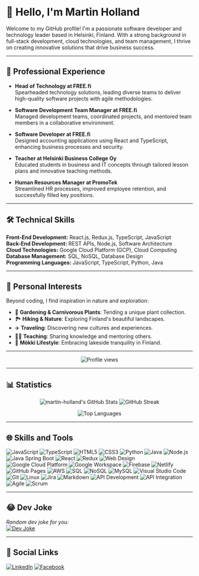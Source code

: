 # 👋 Hello, I'm Martin Holland

Welcome to my GitHub profile! I'm a passionate software developer and technology leader based in Helsinki, Finland. With a strong background in full-stack development, cloud technologies, and team management, I thrive on creating innovative solutions that drive business success.

---

## 🚀 Professional Experience

- **Head of Technology at FREE.fi**  
  Spearheaded technology solutions, leading diverse teams to deliver high-quality software projects with agile methodologies.  

- **Software Development Team Manager at FREE.fi**  
  Managed development teams, coordinated projects, and mentored team members in a collaborative environment.  

- **Software Developer at FREE.fi**  
  Designed accounting applications using React and TypeScript, enhancing business processes and security.  

- **Teacher at Helsinki Business College Oy**  
  Educated students in business and IT concepts through tailored lesson plans and innovative teaching methods.  

- **Human Resources Manager at PromoTek**  
  Streamlined HR processes, improved employee retention, and successfully filled key positions.  

---

## 🛠️ Technical Skills

**Front-End Development:** React.js, Redux.js, TypeScript, JavaScript  
**Back-End Development:** REST APIs, Node.js, Software Architecture  
**Cloud Technologies:** Google Cloud Platform (GCP), Cloud Computing  
**Database Management:** SQL, NoSQL, Database Design  
**Programming Languages:** JavaScript, TypeScript, Python, Java  

---

## 🌱 Personal Interests

Beyond coding, I find inspiration in nature and exploration:  

- 🌱 **Gardening & Carnivorous Plants**: Tending a unique plant collection.  
- 🏞️ **Hiking & Nature**: Exploring Finland's beautiful landscapes.  
- ✈️ **Traveling**: Discovering new cultures and experiences.  
- 👨‍🏫 **Teaching**: Sharing knowledge and mentoring others.  
- 🏡 **Mökki Lifestyle**: Embracing lakeside tranquility in Finland.  

---

<p align="center">
  <img src="https://komarev.com/ghpvc/?username=martin-holland&label=Profile%20views&color=0e75b6&style=plastic" alt="Profile views" />
</p>

---

## 📊 Statistics

<p align="center">
  <img src="https://github-readme-stats.vercel.app/api?username=martin-holland&show_icons=true&theme=tokyonight" alt="martin-holland's GitHub Stats" />
  <img src="https://github-readme-streak-stats.herokuapp.com/?user=martin-holland&theme=tokyonight" alt="GitHub Streak" />
</p>

<p align="center">
  <img src="https://github-readme-stats.vercel.app/api/top-langs/?username=martin-holland&theme=tokyonight&layout=compact" alt="Top Languages" />
</p>

---

## 🌐 Skills and Tools

<p align="left">
  <!-- Programming Languages -->
  <img src="https://img.shields.io/badge/JavaScript-%23F7DF1E.svg?logo=javascript&logoColor=black" alt="JavaScript" />
  <img src="https://img.shields.io/badge/TypeScript-%23007ACC.svg?logo=typescript&logoColor=white" alt="TypeScript" />
  <img src="https://img.shields.io/badge/HTML5-%23E34F26.svg?logo=html5&logoColor=white" alt="HTML5" />
  <img src="https://img.shields.io/badge/CSS3-%231572B6.svg?logo=css3&logoColor=white" alt="CSS3" />
  <img src="https://img.shields.io/badge/Python-%2314354C.svg?logo=python&logoColor=white" alt="Python" />
  <img src="https://img.shields.io/badge/Java-%23ED8B00.svg?logo=java&logoColor=white" alt="Java" />
  <img src="https://img.shields.io/badge/Node.js-43853D.svg?logo=node.js&logoColor=white" alt="Node.js" />
  <img src="https://img.shields.io/badge/Java%20Spring%20Boot-%236DB33F.svg?logo=spring&logoColor=white" alt="Java Spring Boot" />
  <!-- Frontend Tools -->
  <img src="https://img.shields.io/badge/React-%2361DAFB.svg?logo=react&logoColor=black" alt="React" />
  <img src="https://img.shields.io/badge/Redux-%23764ABC.svg?logo=redux&logoColor=white" alt="Redux" />
  <img src="https://img.shields.io/badge/Web%20Design-%23FFA500.svg?logo=figma&logoColor=white" alt="Web Design" />
  <!-- Cloud and Hosting -->
  <img src="https://img.shields.io/badge/Google%20Cloud%20Platform-%234285F4.svg?logo=google-cloud&logoColor=white" alt="Google Cloud Platform" />
  <img src="https://img.shields.io/badge/Google%20Workspace-%234285F4.svg?logo=googleworkspace&logoColor=white" alt="Google Workspace" />
  <img src="https://img.shields.io/badge/Firebase-%23FFCA28.svg?logo=firebase&logoColor=black" alt="Firebase" />
  <img src="https://img.shields.io/badge/Netlify-%2300C7B7.svg?logo=netlify&logoColor=white" alt="Netlify" />
  <img src="https://img.shields.io/badge/GitHub%20Pages-%23000000.svg?logo=github-pages&logoColor=white" alt="GitHub Pages" />
  <img src="https://img.shields.io/badge/AWS-%23232F3E.svg?logo=amazon-aws&logoColor=white" alt="AWS" />
  <!-- Databases -->
  <img src="https://img.shields.io/badge/SQL-%23CC2927.svg?logo=microsoft-sql-server&logoColor=white" alt="SQL" />
  <img src="https://img.shields.io/badge/NoSQL-%23EA3E23.svg?logo=mongodb&logoColor=white" alt="NoSQL" />
  <img src="https://img.shields.io/badge/MySQL-%2300f.svg?logo=mysql&logoColor=white" alt="MySQL" />
  <!-- Tools -->
  <img src="https://img.shields.io/badge/Visual%20Studio%20Code-%23007ACC.svg?logo=visual-studio-code&logoColor=white" alt="Visual Studio Code" />
  <img src="https://img.shields.io/badge/Git-%23F05033.svg?logo=git&logoColor=white" alt="Git" />
  <img src="https://img.shields.io/badge/Linux-%23FCC624.svg?logo=linux&logoColor=black" alt="Linux" />
  <img src="https://img.shields.io/badge/Jira-%230052CC.svg?logo=jira&logoColor=white" alt="Jira" />
  <img src="https://img.shields.io/badge/Markdown-%23000000.svg?logo=markdown&logoColor=white" alt="Markdown" />
  <!-- API and Development Practices -->
  <img src="https://img.shields.io/badge/API%20Development-%23FF6F00.svg?logo=api&logoColor=white" alt="API Development" />
  <img src="https://img.shields.io/badge/API%20Integration-%2300BFFF.svg?logo=api&logoColor=white" alt="API Integration" />
  <img src="https://img.shields.io/badge/Agile-%230077B5.svg?logo=agile&logoColor=white" alt="Agile" />
  <img src="https://img.shields.io/badge/Scrum-%2367C1F5.svg?logo=scrumalliance&logoColor=white" alt="Scrum" />
</p>


---

## 😂 Dev Joke

<i>Random dev joke for you:</i>  
<a href="https://readme-jokes.vercel.app"><img align="center" src="https://readme-jokes.vercel.app/api" alt="Dev Joke" /></a>

---

## 🔗 Social Links

<p align="left">
  <a href="https://www.linkedin.com/in/martin-holland-b5448a141/" target="_blank"><img src="https://img.shields.io/badge/LinkedIn-%230077B5.svg?logo=linkedin&logoColor=white" alt="LinkedIn" /></a>
  <a href="https://www.facebook.com/martin.wiggins.54" target="_blank"><img src="https://img.shields.io/badge/Facebook-%231877F2.svg?logo=facebook&logoColor=white" alt="Facebook" /></a>
</p>
